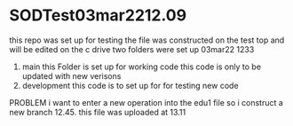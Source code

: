 # SODTest03mar2212.09
this repo was set up for testing the file was constructed on the test top and will be edited on the c drive
two folders were set up 03mar22 1233
1. main this Folder is set up for working code this code is only to be updated with new verisons
2. development this code is to set up for for testing new code

PROBLEM
i want to enter a new operation into the edu1 file so i construct a new branch 12.45.
this file was uploaded at 13.11 
